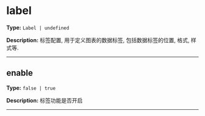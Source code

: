 # label

**Type:** `Label | undefined`

**Description:**
标签配置, 用于定义图表的数据标签, 包括数据标签的位置, 格式, 样式等.

---


## enable

**Type:** `false | true`

**Description:**
标签功能是否开启

---

